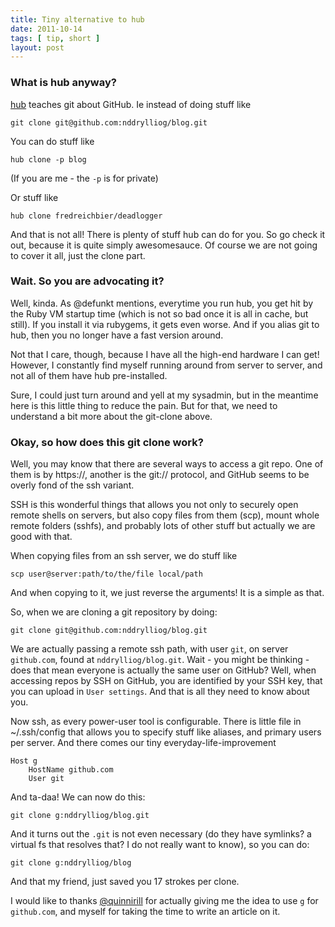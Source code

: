 ```yaml
---
title: Tiny alternative to hub
date: 2011-10-14
tags: [ tip, short ]
layout: post
---
```


### What is hub anyway?

[hub](http://defunkt.io/hub/) teaches git about GitHub. Ie instead of doing stuff like

    git clone git@github.com:nddrylliog/blog.git

You can do stuff like

    hub clone -p blog

(If you are me - the `-p` is for private)

Or stuff like

    hub clone fredreichbier/deadlogger

And that is not all! There is plenty of stuff hub can do for you. So go check it out, because
it is quite simply awesomesauce. Of course we are not going to cover it all, just the clone part.

### Wait. So you are advocating it?

Well, kinda. As @defunkt mentions, everytime you run hub, you get hit by the Ruby VM startup
time (which is not so bad once it is all in cache, but still). If you install it via rubygems,
it gets even worse. And if you alias git to hub, then you no longer have a fast version around.

Not that I care, though, because I have all the high-end hardware I can get! However, I constantly
find myself running around from server to server, and not all of them have hub pre-installed.

Sure, I could just turn around and yell at my sysadmin, but in the meantime here is this little
thing to reduce the pain. But for that, we need to understand a bit more about the git-clone above.

### Okay, so how does this git clone work?

Well, you may know that there are several ways to access a git repo. One of them is by https://,
another is the git:// protocol, and GitHub seems to be overly fond of the ssh variant.

SSH is this wonderful things that allows you not only to securely open remote shells on servers,
but also copy files from them (scp), mount whole remote folders (sshfs), and probably lots of
other stuff but actually we are good with that.

When copying files from an ssh server, we do stuff like

    scp user@server:path/to/the/file local/path

And when copying to it, we just reverse the arguments! It is a simple as that.

So, when we are cloning a git repository by doing:

    git clone git@github.com:nddrylliog/blog.git

We are actually passing a remote ssh path, with user `git`, on server `github.com`, found
at `nddrylliog/blog.git`. Wait - you might be thinking - does that mean everyone is actually
the same user on GitHub? Well, when accessing repos by SSH on GitHub, you are identified by
your SSH key, that you can upload in `User settings`. And that is all they need to know about you.

Now ssh, as every power-user tool is configurable. There is little file in ~/.ssh/config
that allows you to specify stuff like aliases, and primary users per server. And there
comes our tiny everyday-life-improvement

    Host g
        HostName github.com
        User git

And ta-daa! We can now do this:

    git clone g:nddrylliog/blog.git

And it turns out the `.git` is not even necessary (do they have symlinks? a virtual fs that
resolves that? I do not really want to know), so you can do:

    git clone g:nddrylliog/blog

And that my friend, just saved you 17 strokes per clone.

I would like to thanks [@quinnirill](https://twitter.com/quinnirill) for actually giving
me the idea to use `g` for `github.com`, and myself for taking the time to write an article on it.
